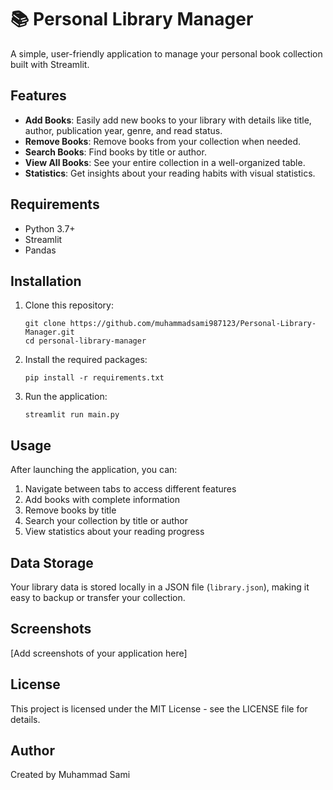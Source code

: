 # 📚 Personal Library Manager

A simple, user-friendly application to manage your personal book collection built with Streamlit.

## Features

- **Add Books**: Easily add new books to your library with details like title, author, publication year, genre, and read status.
- **Remove Books**: Remove books from your collection when needed.
- **Search Books**: Find books by title or author.
- **View All Books**: See your entire collection in a well-organized table.
- **Statistics**: Get insights about your reading habits with visual statistics.

## Requirements

- Python 3.7+
- Streamlit
- Pandas

## Installation

1. Clone this repository:
   ```
   git clone https://github.com/muhammadsami987123/Personal-Library-Manager.git
   cd personal-library-manager
   ```

2. Install the required packages:
   ```
   pip install -r requirements.txt
   ```

3. Run the application:
   ```
   streamlit run main.py
   ```

## Usage

After launching the application, you can:

1. Navigate between tabs to access different features
2. Add books with complete information
3. Remove books by title
4. Search your collection by title or author
5. View statistics about your reading progress

## Data Storage

Your library data is stored locally in a JSON file (`library.json`), making it easy to backup or transfer your collection.

## Screenshots

[Add screenshots of your application here]

## License

This project is licensed under the MIT License - see the LICENSE file for details.

## Author

Created by Muhammad Sami




